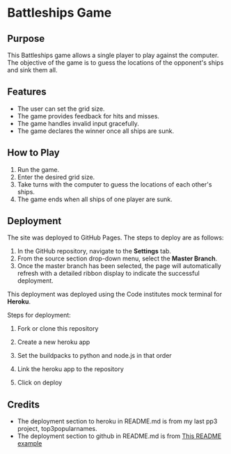 # Battleships Game

## Purpose

This Battleships game allows a single player to play against the computer. The objective of the game is to guess the locations of the opponent's ships and sink them all.

## Features

- The user can set the grid size.
- The game provides feedback for hits and misses.
- The game handles invalid input gracefully.
- The game declares the winner once all ships are sunk.

## How to Play

1. Run the game.
2. Enter the desired grid size.
3. Take turns with the computer to guess the locations of each other's ships.
4. The game ends when all ships of one player are sunk.

## Deployment
The site was deployed to GitHub Pages. The steps to deploy are as follows:
1. In the GitHub repository, navigate to the **Settings** tab.
2. From the source section drop-down menu, select the **Master Branch**.
3. Once the master branch has been selected, the page will automatically refresh with a detailed ribbon display to indicate the successful deployment.

This deployment was deployed using the Code institutes mock terminal for **Heroku**.

Steps for deployment:
  1. Fork or clone this repository
  
  2. Create a new heroku app
  3. Set the buildpacks to python and node.js in that order 
  4. Link the heroku app to the repository
  5.  Click on deploy


  ## Credits

  - The deployment section to heroku in README.md is from my last pp3 project, top3popularnames.
  - The deployment section to github in README.md is from  [This README example](https://github.com/Code-Institute-Solutions/readme-love-maths/blob/master/README.md)
